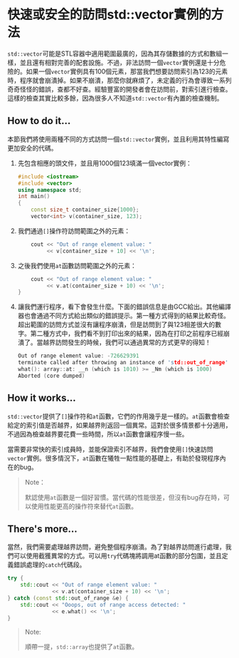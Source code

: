# 快速或安全的訪問std::vector實例的方法

`std::vector`可能是STL容器中適用範圍最廣的，因為其存儲數據的方式和數組一樣，並且還有相對完善的配套設施。不過，非法訪問一個`vector`實例還是十分危險的。如果一個`vector`實例具有100個元素，那當我們想要訪問索引為123的元素時，程序就會崩潰掉。如果不崩潰，那麼你就麻煩了，未定義的行為會導致一系列奇奇怪怪的錯誤，查都不好查。經驗豐富的開發者會在訪問前，對索引進行檢查。這樣的檢查其實比較多餘，因為很多人不知道`std::vector`有內置的檢查機制。

## How to do it...

本節我們將使用兩種不同的方式訪問一個`std::vector`實例，並且利用其特性編寫更加安全的代碼。

1. 先包含相應的頭文件，並且用1000個123填滿一個vector實例：

   ```c++
   #include <iostream>
   #include <vector>
   using namespace std;
   int main()
   {
       const size_t container_size{1000};
       vector<int> v(container_size, 123);
   ```

2. 我們通過`[]`操作符訪問範圍之外的元素：

   ```c++
       cout << "Out of range element value: "
            << v[container_size + 10] << '\n';
   ```

3. 之後我們使用`at`函數訪問範圍之外的元素：

   ```c++
       cout << "Out of range element value: "
            << v.at(container_size + 10) << '\n';
   }
   ```

4. 讓我們運行程序，看下會發生什麼。下面的錯誤信息是由GCC給出。其他編譯器也會通過不同方式給出類似的錯誤提示。第一種方式得到的結果比較奇怪。超出範圍的訪問方式並沒有讓程序崩潰，但是訪問到了與123相差很大的數字。第二種方式中，我們看不到打印出來的結果，因為在打印之前程序已經崩潰了。當越界訪問發生的時候，我們可以通過異常的方式更早的得知！

   ```c++
   Out of range element value: -726629391
   terminate called after throwing an instance of 'std::out_of_range'
   what(): array::at: __n (which is 1010) >= _Nm (which is 1000)
   Aborted (core dumped)
   ```

## How it works...

`std::vector`提供了`[]`操作符和`at`函數，它們的作用幾乎是一樣的。`at`函數會檢查給定的索引值是否越界，如果越界則返回一個異常。這對於很多情景都十分適用，不過因為檢查越界要花費一些時間，所以`at`函數會讓程序慢一些。

當需要非常快的索引成員時，並能保證索引不越界，我們會使用`[]`快速訪問`vector`實例。很多情況下，`at`函數在犧牲一點性能的基礎上，有助於發現程序內在的bug。

> Note：
>
> 默認使用`at`函數是一個好習慣。當代碼的性能很差，但沒有bug存在時，可以使用性能更高的操作符來替代`at`函數。

## There's more...

當然，我們需要處理越界訪問，避免整個程序崩潰。為了對越界訪問進行處理，我們可以使用截獲異常的方式。可以用`try`代碼塊將調用at函數的部分包圍，並且定義錯誤處理的`catch`代碼段。

```c++
try {
	std::cout << "Out of range element value: "
        	  << v.at(container_size + 10) << '\n';
} catch (const std::out_of_range &e) {
	std::cout << "Ooops, out of range access detected: "
              << e.what() << '\n';
}
```

> Note:
>
> 順帶一提，`std::array`也提供了`at`函數。

